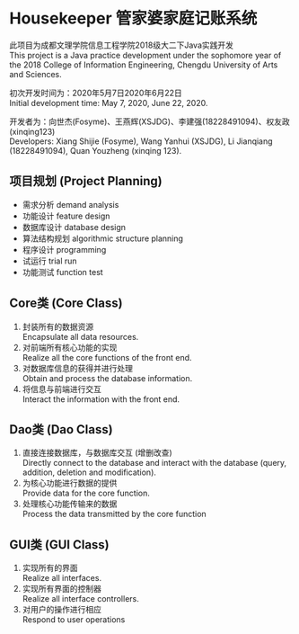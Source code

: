 # Housekeeper 管家婆家庭记账系统

此项目为成都文理学院信息工程学院2018级大二下Java实践开发  
This project is a Java practice development under the sophomore year of the 2018 College of Information Engineering, Chengdu University of Arts and Sciences.

初次开发时间为：2020年5月7日2020年6月22日  
Initial development time: May 7, 2020, June 22, 2020.

开发者为：向世杰(Fosyme)、王燕辉(XSJDG)、李建强(18228491094)、权友政(xinqing123)  
Developers: Xiang Shijie (Fosyme), Wang Yanhui (XSJDG), Li Jianqiang (18228491094), Quan Youzheng (xinqing 123).

## 项目规划 (Project Planning)
- 需求分析 demand analysis
- 功能设计 feature design
- 数据库设计 database design
- 算法结构规划 algorithmic structure planning
- 程序设计 programming
- 试运行 trial run
- 功能测试 function test

## Core类 (Core Class) 
1. 封装所有的数据资源  
    Encapsulate all data resources.
2. 对前端所有核心功能的实现  
    Realize all the core functions of the front end.
3. 对数据库信息的获得并进行处理  
    Obtain and process the database information. 
4. 将信息与前端进行交互  
    Interact the information with the front end.

## Dao类 (Dao Class)
1. 直接连接数据库，与数据库交互 (增删改查)  
    Directly connect to the database and interact with the database (query, addition, deletion and modification).
2. 为核心功能进行数据的提供  
    Provide data for the core function.
3. 处理核心功能传输来的数据  
    Process the data transmitted by the core function

## GUI类 (GUI Class)
1. 实现所有的界面  
    Realize all interfaces.
2. 实现所有界面的控制器  
    Realize all interface controllers.
3. 对用户的操作进行相应  
    Respond to user operations
